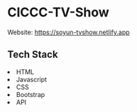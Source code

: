 # CICCC-TV-Show

Website: https://soyun-tvshow.netlify.app

## Tech Stack

<li>HTML</li>
                <li>Javascript</li>
                <li>CSS</li>
                <li>Bootstrap</li>
                <li>API</li>
